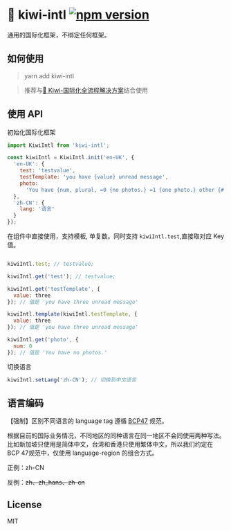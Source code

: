 # 🐤 kiwi-intl [![npm version](https://badge.fury.io/js/kiwi-intl.svg)](http://badge.fury.io/js/kiwi-intl)

通用的国际化框架，不绑定任何框架。

## 如何使用

> yarn add kiwi-intl

> 推荐与[🐤 Kiwi-国际化全流程解决方案](https://github.com/zhuqingguang/kiwi)结合使用

## 使用 API

初始化国际化框架

```javascript
import KiwiIntl from 'kiwi-intl';

const kiwiIntl = KiwiIntl.init('en-UK', {
  'en-UK': {
    test: 'testvalue',
    testTemplate: 'you have {value} unread message',
    photo:
      'You have {num, plural, =0 {no photos.} =1 {one photo.} other {# photos.}}'
  },
  'zh-CN': {
    lang: '语言'
  }
});
```

在组件中直接使用，支持模板, 单复数。同时支持 `kiwiIntl.test`,直接取对应 Key 值。

```javascript

kiwiIntl.test; // testvalue;

kiwiIntl.get('test'); // testvalue;

kiwiIntl.get('testTemplate', {
  value: three
}); // 值是 'you have three unread message'

kiwiIntl.template(kiwiIntl.testTemplate, {
  value: three
}); // 值是 'you have three unread message'

kiwiIntl.get('photo', {
  num: 0
}); // 值是 'You have no photos.'
```

切换语言

```javascript
kiwiIntl.setLang('zh-CN'); // 切换到中文语言
```
## 语言编码
【强制】区别不同语言的 language tag 遵循 [BCP47](https://en.wikipedia.org/wiki/IETF_language_tag) 规范。

根据目前的国际业务情况，不同地区的同种语言在同一地区不会同使用两种写法。比如新加坡只使用是简体中文，台湾和香港只使用繁体中文，所以我们约定在 BCP 47规范中，仅使用 language-region  的组合方式。

正例：zh-CN

反例：~~zh、zh_hans、zh-cn~~



## License

MIT
